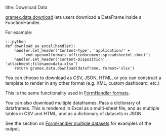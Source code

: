 title: Download Data

[gramex.data.download](https://learn.gramener.com/gramex/gramex.html#gramex.data.download) lets users download a DataFrame inside a FunctionHandler. 

For example:

    :::python
    def download_as_excel(handler):
        handler.set_header('Content-Type', 'application/' + 
            'vnd.openxmlformats-officedocument.spreadsheetml.sheet')
        handler.set_header('Content-Disposition', 'attachment;filename=data.xlsx')
        return gramex.data.download(dataframe, format='xlsx')

You can choose to download as CSV, JSON, HTML, or you can construct a template to render in any other format (e.g. XML, custom dashboard, etc.)

This is the same functionality used in [FormHandler formats](../formhandler/#formhandler-formats). 

You can also download multiple dataframes. Pass a dictionary of dataframes. This is rendered in Excel as a multi-sheet file, and as multiple tables in CSV and HTML, and as a dictionary of datasets in JSON.

See the section on [FormHandler multiple datasets](../formhandler/#formhandler-multiple-datasets) for examples of the output.
